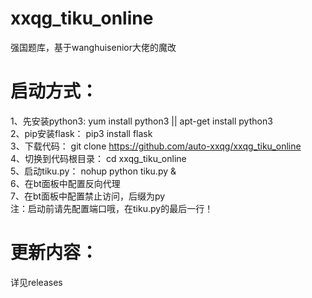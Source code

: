# xxqg_tiku_online
强国题库，基于wanghuisenior大佬的魔改  

# 启动方式：
1、先安装python3: yum install python3 || apt-get install python3  
2、pip安装flask： pip3 install flask  
3、下载代码： git clone https://github.com/auto-xxqg/xxqg_tiku_online  
4、切换到代码根目录： cd xxqg_tiku_online  
5、启动tiku.py： nohup python tiku.py &  
6、在bt面板中配置反向代理  
7、在bt面板中配置禁止访问，后缀为py  
注：启动前请先配置端口哦，在tiku.py的最后一行！  

# 更新内容：
详见releases
